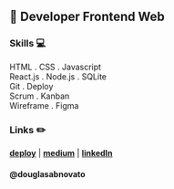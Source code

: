 ## :city_sunset: Developer Frontend Web

### Skills 💻
HTML . CSS . Javascript <br/>
React.js . Node.js . SQLite <br/>
Git . Deploy  <br/>
Scrum . Kanban <br/>
Wireframe . Figma <br/>

### Links :pencil2:
[**deploy**](https://linktr.ee/douglasabnovato/) | [**medium**](https://medium.com/@douglasabnovato) | [**linkedIn**](https://www.linkedin.com/in/douglasabnovato) 

#### @douglasabnovato
